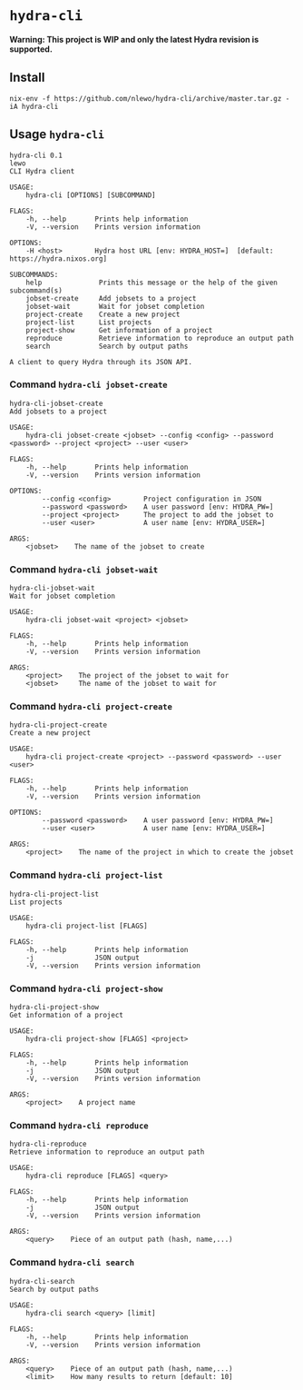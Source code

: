 # `hydra-cli`

**Warning: This project is WIP and only the latest Hydra revision is supported.**

## Install

    nix-env -f https://github.com/nlewo/hydra-cli/archive/master.tar.gz -iA hydra-cli


## Usage `hydra-cli`

    hydra-cli 0.1
    lewo
    CLI Hydra client
    
    USAGE:
        hydra-cli [OPTIONS] [SUBCOMMAND]
    
    FLAGS:
        -h, --help       Prints help information
        -V, --version    Prints version information
    
    OPTIONS:
        -H <host>        Hydra host URL [env: HYDRA_HOST=]  [default: https://hydra.nixos.org]
    
    SUBCOMMANDS:
        help              Prints this message or the help of the given subcommand(s)
        jobset-create     Add jobsets to a project
        jobset-wait       Wait for jobset completion
        project-create    Create a new project
        project-list      List projects
        project-show      Get information of a project
        reproduce         Retrieve information to reproduce an output path
        search            Search by output paths
    
    A client to query Hydra through its JSON API.

### Command `hydra-cli jobset-create`

    hydra-cli-jobset-create 
    Add jobsets to a project
    
    USAGE:
        hydra-cli jobset-create <jobset> --config <config> --password <password> --project <project> --user <user>
    
    FLAGS:
        -h, --help       Prints help information
        -V, --version    Prints version information
    
    OPTIONS:
            --config <config>        Project configuration in JSON
            --password <password>    A user password [env: HYDRA_PW=]
            --project <project>      The project to add the jobset to
            --user <user>            A user name [env: HYDRA_USER=]
    
    ARGS:
        <jobset>    The name of the jobset to create

### Command `hydra-cli jobset-wait`

    hydra-cli-jobset-wait 
    Wait for jobset completion
    
    USAGE:
        hydra-cli jobset-wait <project> <jobset>
    
    FLAGS:
        -h, --help       Prints help information
        -V, --version    Prints version information
    
    ARGS:
        <project>    The project of the jobset to wait for
        <jobset>     The name of the jobset to wait for

### Command `hydra-cli project-create`

    hydra-cli-project-create 
    Create a new project
    
    USAGE:
        hydra-cli project-create <project> --password <password> --user <user>
    
    FLAGS:
        -h, --help       Prints help information
        -V, --version    Prints version information
    
    OPTIONS:
            --password <password>    A user password [env: HYDRA_PW=]
            --user <user>            A user name [env: HYDRA_USER=]
    
    ARGS:
        <project>    The name of the project in which to create the jobset

### Command `hydra-cli project-list`

    hydra-cli-project-list 
    List projects
    
    USAGE:
        hydra-cli project-list [FLAGS]
    
    FLAGS:
        -h, --help       Prints help information
        -j               JSON output
        -V, --version    Prints version information

### Command `hydra-cli project-show`

    hydra-cli-project-show 
    Get information of a project
    
    USAGE:
        hydra-cli project-show [FLAGS] <project>
    
    FLAGS:
        -h, --help       Prints help information
        -j               JSON output
        -V, --version    Prints version information
    
    ARGS:
        <project>    A project name

### Command `hydra-cli reproduce`

    hydra-cli-reproduce 
    Retrieve information to reproduce an output path
    
    USAGE:
        hydra-cli reproduce [FLAGS] <query>
    
    FLAGS:
        -h, --help       Prints help information
        -j               JSON output
        -V, --version    Prints version information
    
    ARGS:
        <query>    Piece of an output path (hash, name,...)

### Command `hydra-cli search`

    hydra-cli-search 
    Search by output paths
    
    USAGE:
        hydra-cli search <query> [limit]
    
    FLAGS:
        -h, --help       Prints help information
        -V, --version    Prints version information
    
    ARGS:
        <query>    Piece of an output path (hash, name,...)
        <limit>    How many results to return [default: 10]

